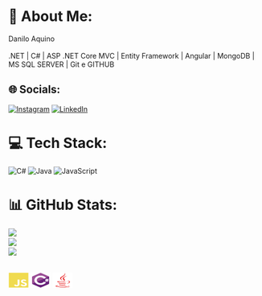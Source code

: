 # 💫 About Me:

Danilo Aquino <br><br>.NET | C# | ASP .NET Core MVC | Entity Framework | Angular | MongoDB | MS SQL SERVER | Git e GITHUB


## 🌐 Socials:
[![Instagram](https://img.shields.io/badge/Instagram-%23E4405F.svg?logo=Instagram&logoColor=white)](https://instagram.com/zzaquino) [![LinkedIn](https://img.shields.io/badge/LinkedIn-%230077B5.svg?logo=linkedin&logoColor=white)](https://linkedin.com/in/daniloaquino2003) 

# 💻 Tech Stack:
![C#](https://img.shields.io/badge/c%23-%23239120.svg?style=for-the-badge&logo=c-sharp&logoColor=white) ![Java](https://img.shields.io/badge/java-%23ED8B00.svg?style=for-the-badge&logo=java&logoColor=white) ![JavaScript](https://img.shields.io/badge/javascript-%23323330.svg?style=for-the-badge&logo=javascript&logoColor=%23F7DF1E)
# 📊 GitHub Stats:
![](https://github-readme-stats.vercel.app/api?username=Aquinooo&theme=dark&hide_border=false&include_all_commits=false&count_private=false)<br/>
![](https://github-readme-streak-stats.herokuapp.com/?user=Aquinooo&theme=dark&hide_border=false)<br/>
![](https://github-readme-stats.vercel.app/api/top-langs/?username=Aquinooo&theme=dark&hide_border=false&include_all_commits=false&count_private=false&layout=compact)

<div style="display: inline_block"><br>
  <img align="center" alt="Danilo-Js" height="30" width="40" src="https://raw.githubusercontent.com/devicons/devicon/master/icons/javascript/javascript-plain.svg">
  <img align="center" alt="Danilo-Csharp" height="30" width="40" src="https://raw.githubusercontent.com/devicons/devicon/master/icons/csharp/csharp-original.svg">
  <img align="center" alt="Danilo-Csharp" height="30" width="40" src="https://raw.githubusercontent.com/devicons/devicon/master/icons/java/java-plain.svg">
</div>
